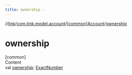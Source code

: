 ```yaml
---
title: ownership -
---
```

//[link](../../index.md)/[com.tink.model.account](../index.md)/[[common]Account](index.md)/[ownership](ownership.md)



# ownership  
[common]  
Content  
val [ownership](ownership.md): [ExactNumber](../../com.tink.model.misc/[common]-exact-number/index.md)  




